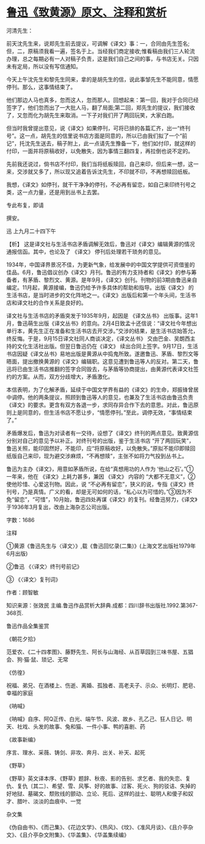 # [鲁迅《致黄源》原文、注释和赏析](https://www.vrrw.net/wx/9493.html)

河清先生：

前天沈先生来，说郑先生前去提议，可调解《译文》事：一，合同由先生签名;但，二，原稿须我看一遍，签名于上。当经我们商定接收;惟看稿由我们三人轮流办理，总之每期必有一人对稿子负责，这是我们自己之间的事，与书店无关。只因未有定局，所以没有写信通知。

今天上午沈先生和黎先生同来，拿的是胡先生的信，说此事邹先生不能同意，情愿停刊。那么，这事情结束了。

他们那边人马也真多，忽而这人，忽而那人。回想起来：第一回，我对于合同已经签字了，他们忽而出了一大批人马，翻了局面;第二回，郑先生的提议，我们接收了，又忽而化为胡先生来取消。一下子对我们开了两回玩笑，大家白跑。

但当时我曾提出意见，说《译文》如果停刊，可将已排的各篇汇齐，出一“终刊号”。这一点，胡先生的信里说书店方面是同意的，所以已由我们拟了一个“前记”，托沈先生送去，稿子附上，此一点请先生豫备一下，他们如付印，就这样的付印，一面并将原稿收好，以免散失，因为事情三翻四复，再拉倒也说不定的。

先前我还说过，倘书店不付印，我们当将纸板赎回，自己来印，但后来一想，这一来，交涉就又多了，所以现又追着告诉沈先生，不印就不印，不再想赎回纸板。

我想，《译文》如停刊，就干干净净的停刊，不必再有留恋，如自己来印终刊号之类，这一点力量，还是用到丛书上去罢。

专此布复，即请

撰安。

迅 上九月二十四下午



【析】 这是译文社与生活书店矛盾调解无效后，鲁迅对《译文》编辑黄源的情况通报信函。其中，也论及了 《译文》 停刊后处理若干琐务的意见。

1934年，中国译界景况不佳，为更新气象，给发展中的中国文学提供可资借鉴的佳品。6月，鲁迅倡议创办《译文》月刊。鲁迅的有力支持者和《译文》的参与筹备者，有茅盾、黎烈文、黄源。是年9月，《译文》创刊。刊物的前3期由鲁迅亲自编定。11月起，黄源接编，鲁迅仍给予许多具体的帮助和指导。出版《译文》 的生活书店，是当时进步的文化阵地之一。《译文》出版后和第一个年头间，生活书店和译文社的合作关系是良好的。

译文社与生活书店的矛盾突发于1935年9月，起因是 《译文丛书》 出版事。这年1月，鲁迅萌生出版《译文丛书》的意向。2月4日致孟十还信说：“译文社今年想出单行本，黄先生正在准备和生活书店去开交涉。”交涉的结果，是生活书店始答允，终反悔。于是，9月15日译文社同人商谈决定，《译文丛书》 交由巴金、吴朗西主持的文化生活社出版。但翌日鲁迅仍在《译文》 续出合同上签字。9月17日，生活书店因疑《译文丛书》易地出版是黄源从中捣鬼所致。遂邀鲁迅、茅盾、黎烈文等晤面，提出撤换黄源的《译文》编辑职。这意见遭到鲁迅等人的反对。第二天，鲁迅将已由生活书店推翻的签字合同毁去，与茅盾等协商提出，由黄源代表译文社签约的方案。从而，双方分歧增大，矛盾激化。

本信表明，为了化解矛盾，延续于中国文学界有益的《译文》的生命，郑振锋曾居中调停。他的两条提议，照顾到鲁迅等人的意见，也兼及了生活书店由鲁迅负责《译文》的要求。更含有双方各退一步，求同存异合作下去的意思。对此，鲁迅原则上是同意的，但生活书店不愿让步，“情愿停刊。”至此，调停无效，“事情结束了。”

矛盾爆发后，鲁迅为对读者有一交待，设想了《译文》终刊的两点意见。致黄源信分别对自己的意见予以补正。对终刊号的出版，鉴于生活书店 “开了两回玩笑”，鲁迅关照，能印固然好，不能印，应“将原稿收好，以免散失。”原拟不能印即赎回纸版自己来印，现为避交涉麻烦，“不再想赎”，主张不如将力气投到丛书上。

鲁迅为主办《译文》，用意如茅盾所说，在给“真想用功的人作为 ‘他山之石’。”①一年来，他在 《译文》上耗力甚多，兼因 《译文》 内容的 “大都不无意义”，②使他珍惜、心爱这刊物。因此，说 “不必再有留恋”，狭义的说，专指《译文》终刊号，乃是真情。广义的看，却是无可如何的话，“私心以为可惜的。”③因为不免“留恋”，“可惜”，10月始，鲁迅四处再谋《译文》的复刊。经鲁迅努力，《译文》于1936年3月复出，改由上海杂志公司出版。

字数：1686

注释

①黄源《鲁迅先生与〈译文〉》,载《鲁迅回忆录(二集)》(上海文艺出版社1979年6月出版)

②鲁迅 《〈译文〉终刊号前记》

③ 《〈译文〉复刊词》

作者：顾智敏

知识来源：张效民 主编.鲁迅作品赏析大辞典.成都：四川辞书出版社.1992.第367-368页.

鲁迅作品全集鉴赏

《朝花夕拾》

范爱农、《二十四孝图》、藤野先生、阿长与山海经、从百草园到三味书屋、五猖会、狗·猫·鼠、琐记、无常

《仿徨》

祝福、弟兄、在酒楼上、伤逝、离婚、孤独者、高老夫子、示众、长明灯、肥皂、幸福的家庭

《呐喊》

《呐喊》自序、阿Q正传、白光、端午节、风波、故乡、孔乙己、狂人日记、明天、社戏、头发的故事、兔和猫、一件小事、鸭的喜剧、药

《故事新编》

序言、理水、采薇、铸剑、非攻、奔月、出关、补天、起死

《野草》

《野草》英文译本序、《野草》题辞、秋夜、影的告别、求乞者、我的失恋、复仇、复仇〔其二〕、希望、雪、风筝、好的故事、过客、死火、狗的驳诘、失掉的好地狱、墓碣文、颓败线的颤动、立论、死后、这样的战士、聪明人和傻子和奴才、腊叶、淡淡的血痕中、一觉

杂文集

《伪自由书》、《而己集》、《花边文学》、《热风》、《坟》、《准风月谈》、《且介亭杂文》、《且介亭杂文附集》、《华盖集》、《华盖集续编》


